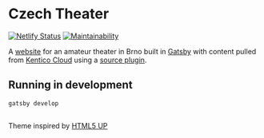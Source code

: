 # Czech Theater
[![Netlify Status](https://api.netlify.com/api/v1/badges/b97fa77c-f82d-410f-8aee-c4c9f0f6f8b7/deploy-status)](https://app.netlify.com/sites/czechtheater/deploys)
[![Maintainability](https://api.codeclimate.com/v1/badges/b94c000265e7e4214395/maintainability)](https://codeclimate.com/github/CollierCZ/czechtheater/maintainability)

A [website](https://czechtheater.cz) for an amateur theater in Brno built in [Gatsby](https://www.gatsbyjs.org/) with content pulled from [Kentico Cloud](https://kenticocloud.com) using a [source plugin](https://github.com/Kentico/gatsby-source-kentico-cloud).

## Running in development
`gatsby develop`

##
Theme inspired by [HTML5 UP](https://html5up.net/)
